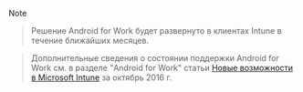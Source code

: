 > [!Note]

> Решение Android for Work будет развернуто в клиентах Intune в течение ближайших месяцев.

> Дополнительные сведения о состоянии поддержки Android for Work см. в разделе "Android for Work" статьи [Новые возможности в Microsoft Intune](/intune/whats-new/whats-new-archive#october-2016) за октябрь 2016 г.


<!--HONumber=Jan17_HO1-->


